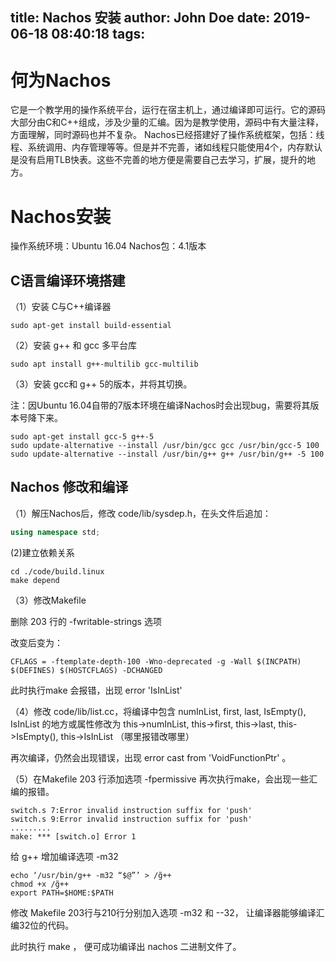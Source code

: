 title: Nachos 安装
author: John Doe
date: 2019-06-18 08:40:18
tags:
---
# 何为Nachos
它是一个教学用的操作系统平台，运行在宿主机上，通过编译即可运行。它的源码大部分由C和C++组成，涉及少量的汇编。因为是教学使用，源码中有大量注释，方面理解，同时源码也并不复杂。
Nachos已经搭建好了操作系统框架，包括：线程、系统调用、内存管理等等。但是并不完善，诸如线程只能使用4个，内存默认是没有启用TLB快表。这些不完善的地方便是需要自己去学习，扩展，提升的地方。
# Nachos安装
操作系统环境：Ubuntu 16.04
Nachos包：4.1版本

## C语言编译环境搭建
（1）安装 C与C++编译器

`sudo apt-get install build-essential`

（2）安装 g++ 和 gcc 多平台库

`sudo apt install g++-multilib gcc-multilib`

（3）安装 gcc和 g++ 5的版本，并将其切换。

注：因Ubuntu 16.04自带的7版本环境在编译Nachos时会出现bug，需要将其版本号降下来。

```
sudo apt-get install gcc-5 g++-5
sudo update-alternative --install /usr/bin/gcc gcc /usr/bin/gcc-5 100
sudo update-alternative --install /usr/bin/g++ g++ /usr/bin/g++ -5 100
```
## Nachos 修改和编译
（1）解压Nachos后，修改 code/lib/sysdep.h，在头文件后追加：

```cpp
using namespace std;
```

(2)建立依赖关系

```shell
cd ./code/build.linux
make depend
```

（3）修改Makefile

删除 203 行的 -fwritable-strings 选项

改变后变为：

`CFLAGS = -ftemplate-depth-100 -Wno-deprecated -g -Wall $(INCPATH) $(DEFINES) $(HOSTCFLAGS) -DCHANGED`

此时执行make 会报错，出现 error 'IsInList'

（4）修改 code/lib/list.cc，将编译中包含 numInList, first, last, IsEmpty(), IsInList 的地方或属性修改为 this->numInList, this->first, this->last, this->IsEmpty(), this->IsInList （哪里报错改哪里）

再次编译，仍然会出现错误，出现 error cast from 'VoidFunctionPtr' 。

（5）在Makefile 203 行添加选项 -fpermissive 再次执行make，会出现一些汇编的报错。

    switch.s 7:Error invalid instruction suffix for 'push'
    switch.s 9:Error invalid instruction suffix for 'push'
    .........
    make: *** [switch.o] Error 1
    

给 g++ 增加编译选项 -m32

    echo ‘/usr/bin/g++ -m32 “$@”’ > /̃g++
    chmod +x /̃g++
    export PATH=$HOME:$PATH

修改 Makefile 203行与210行分别加入选项 -m32 和 --32， 让编译器能够编译汇编32位的代码。

此时执行 make ， 便可成功编译出 nachos 二进制文件了。